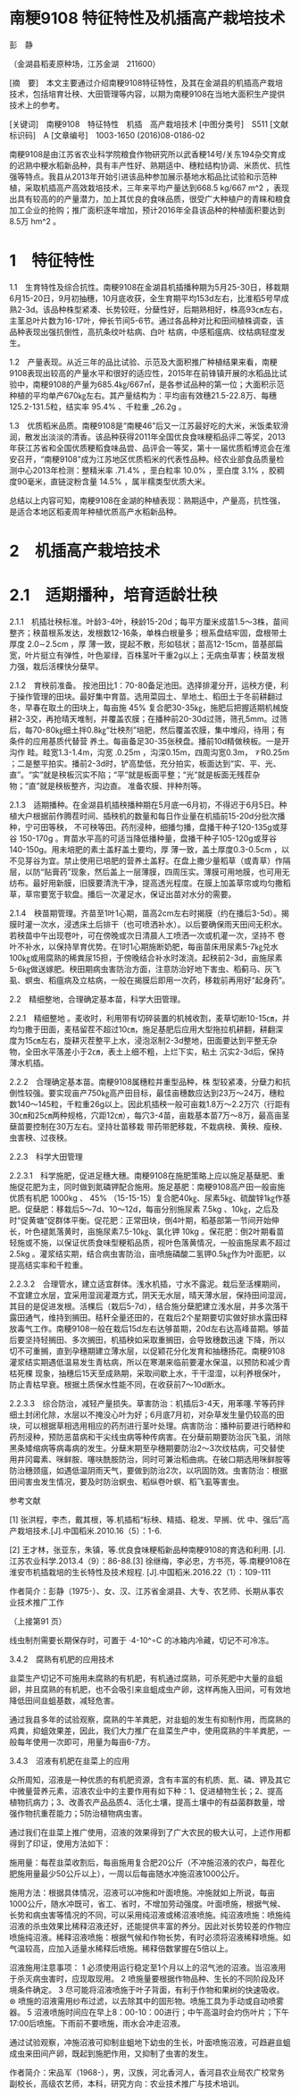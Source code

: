 # 南粳9108 特征特性及机插高产栽培技术

彭　静

（金湖县稻麦原种场，江苏金湖　211600）

[摘　要]　本文主要通过介绍南粳9108特征特性，及其在金湖县的机插高产栽培技术，包括培育壮秧、大田管理等内容，以期为南粳9108在当地大面积生产提供技术上的参考。

[关键词]　南粳9108　特征特性　机插　高产栽培技术 [中图分类号]　S511 [文献标识码]　A [文章编号]　1003-1650 (2016)08-0186-02

南粳9108是由江苏省农业科学院粮食作物研究所以武香粳14号/关东194杂交育成的迟熟中粳水稻新品种，具有丰产性好、熟期适中、穗粒结构协调、米质优、抗性强等特点。我县从2013年开始引进该品种参加展示基地水稻品比试验和示范种植，采取机插高产高效栽培技术，三年来平均产量达到668.5 kg/667 m^2 ，表现出具有较高的的产量潜力，加上其优良的食味品质，很受广大种植户的青睐和粮食加工企业的抢购；推广面积逐年增加，预计2016年全县该品种的种植面积要达到8.5万 hm^2 。

# 1　特征特性

1.1　生育特性及综合抗性。南粳9108在金湖县机插播种期为5月25-30日，移栽期6月15-20日，9月初抽穗，10月底收获，全生育期平均153d左右，比淮稻5号早成熟2-3d。该品种株型紧凑、长势较旺，分蘖性好，后期熟相好，株高93㎝左右，主茎总叶片数为16-17叶，伸长节间5-6节。通过各品种对比和田间植株调查，该品种表现出强抗倒性，高抗条纹叶枯病、白叶 枯病，中感稻瘟病、纹枯病轻度发生。

1.2　产量表现。从近三年的品比试验、示范及大面积推广种植结果来看，南粳9108表现出较高的产量水平和很好的适应性，2015年在前锋镇开展的水稻品比试验中，南粳9108的产量为685.4㎏/667㎡，是各参试品种的第一位；大面积示范种植的平均单产670㎏左右。其产量结构为：平均亩有效穗21.5-22.8万、每穗125.2-131.5粒，结实率 95.4% 、千粒重 _26.2g 。

1.3　优质稻米品质。南粳9108是“南粳46”后又一江苏最好吃的大米，米饭柔软滑润，散发出淡淡的清香。该品种获得2011年全国优良食味粳稻品评二等奖，2013年获江苏省和全国优质粳稻食味品尝、品评会一等奖，第十一届优质稻博览会在淮安召开，“南粳9108”成为江苏地区优质稻米的代表性品种。经农业部食品质量检测中心2013年检测：整精米率 .71.4% ，垩白粒率 10.0% ，垩白度 3.1% ，胶稠度90毫米，直链淀粉含量 14.5% ，属半糯类型优质大米。

总结以上内容可知，南粳9108在金湖的种植表现：熟期适中，产量高，抗性强，是适合本地区稻麦周年种植优质高产水稻新品种。

# 2　机插高产栽培技术

# 2.1　适期播种，培育适龄壮秧

2.1.1　机插壮秧标准。叶龄3-4叶，秧龄15-20d；每平方厘米成苗1.5～3株，苗间整齐；秧苗根系发达，发根数12-16条，单株白根量多；根系盘结牢固，盘根带土厚度 2.0∼2.5cm ，厚 薄一致，提起不散，形如毯状；苗高12-15cm，苗基部扁宽，叶片挺立有弹性，叶色翠绿，百株茎叶干重2g以上；无病虫草害；秧苗发根力强，栽后活棵快分蘖早。

2.1.2　育秧前准备。 按池田比1：70-80备足池田。选择排灌分开，运秧方便，利于操作管理的田块。最好集中育苗。选用菜园土、旱地土、稻田土于冬前耕翻过冬，早春在取土的田块上，每亩施 45% 复合肥30-35㎏，施肥后把握适期机械旋耕2-3交，再抢晴天堆制，并覆盖农膜；在播种前20-30d过筛，筛孔5mm。过筛后，每70-80㎏细土拌0.8㎏“壮秧剂”培肥，然后覆盖农膜，集中堆闷，待用；有条件的应用基质代替营 养土。每亩备足30-35张秧盘。播前10d精做秧板。一是开沟作 畦。畦宽1.3-1.4m，沟宽 .0.25m ，沟深0.15m，四周沟宽0.3m， 𝒱̈R0.25m ；二是整平拍实。播前2-3d时，铲高垫低，充分拍实，板面达到“实、平、光、直”。“实”就是秧板沉实不陷；“平”就是板面平整；“光”就是板面无残茬杂物；“直”就是秧板整齐，沟边直。 准备农膜、拌种剂等。

2.1.3　适期播种。在金湖县机插秧播种期在5月底—6月初，不得迟于6月5日。种植大户根据前作腾茬时间、插秧机的数量和每日作业量在机插前15-20d分批次播种，宁可田等秧， 不可秧等田。药剂浸种，细播匀播，盘播干种子120-135g或芽谷 150-170g 。育苗水平高的可适当降低播种量，盘播干种子105-120g或芽谷140-150g。用未培肥的素土盖籽盖土要均，厚 薄一致，盖土厚度0.3-0.5cm ，以不见芽谷为宜。禁止使用已培肥的营养土盖籽。在盘上撒少量稻草（或青草）作隔层，以防“贴膏药”现象，然后盖上一层薄膜，四周压实。薄膜可用地膜，也可用无纺布。最好用新膜，旧膜要清洗干净，提高透光程度。在膜上加盖草帘或均匀撒稻草，草帘要宽于软盘。播后一次灌足水，保证出苗对水分的需要。

2.1.4　秧苗期管理。齐苗至1叶1心期，苗高2cm左右时揭膜（约在播后3-5d）。揭膜时灌一次水，浸透床土后排干（也可喷洒补水）。以后要确保雨天田间无积水。若秧苗中午出现卷叶，可在傍晚或次日清晨人工喷洒一次或机灌一次，坚持不 卷叶不补水，以保持旱育优势。在1时1心期施断奶肥，每亩苗床用尿素5-7㎏兑水100㎏或用腐熟的稀粪尿15担，于傍晚结合补水时泼浇。起秧前2-3d，亩施尿素5-6㎏做送嫁肥。秧田期病虫害防治方面，注意防治好地下害虫、稻蓟马、灰飞虱、螟虫、稻瘟病及立枯病，一般在揭膜后即用一次药，移栽前再用好“起身药”。

2.2　精细整地，合理确定基本苗，科学大田管理。

2.2.1　精细整地 。麦收时，利用带有切碎装置的机械收割，麦草切断10-15㎝，并均匀撒于田面，麦秸留茬不超过10㎝，施足基肥后应用大型拖拉机耕翻，耕翻深度为15㎝左右，旋耕灭茬整平上水，浸泡沤制2-3d整地，田面要达到平整无杂 物，全田水平落差小于2㎝，表土上细不粗，上烂下实，粘土 沉实2-3d后，保持薄水机插。

2.2.2　合理确定基本苗。南粳9108属穗粒并重型品种，株 型较紧凑，分蘖力和抗倒性较强。要实现亩产750㎏高产田目标，最佳亩穗数应达到23万～24万，穗粒数140～145粒，千粒重26g以上。因此机插秧一般可亩栽1.8万～2.2万穴（行距有30㎝和25㎝两种规格，穴距12㎝），每穴3-4苗，亩栽基本苗7万～8万，最高亩茎蘖苗要控制在30万左右。坚持壮苗移栽 带药带肥移栽，不栽病秧、黄秧、瘦秧、虫害秧、过夜秧。

2.2.3　科学大田管理

2.2.3.1　科学施肥，促进足穗大穗。南粳9108在施肥策略上应以施足基蘖肥、重施促花肥为主，同时做到氮磷钾配合施用。施足基肥：南粳9108高产田一般亩施优质有机肥 1000kg 、 45% （15-15-15）复合肥40㎏、尿素5㎏、硫酸锌1㎏作基肥。促蘖肥：移栽后5～7d、10～12d，每亩分别施尿素 7.5kg 、10㎏，之后及时“促黄塘”促群体平衡。促花肥：正常田块，倒4叶期，稻基部第一节间开始伸长，叶色褪氮落黄时，亩施尿素7.5-10㎏、氯化钾 10kg 。保花肥：倒2叶期看苗轻施或不施，以保证优质食味型粳稻品质，视叶色落黄情况，一般亩施尿素不超过 2.5kg 。灌浆结实期，结合病虫害防治，亩喷施磷酸二氢钾0.5㎏作为叶面肥，以提高结实率和千粒重。

2.2.3.2　合理管水，建立适宜群体。浅水机插，寸水不露泥。栽后至活棵期间，不宜建立水层，宜采用湿润灌溉方式，阴天无水层，晴天薄水层，保持田间湿润，其目的是促进发根。活棵后（栽后5-7d），结合施分蘖肥建立浅水层，并多次落干露田通气，维持到搁田。秸秆全量还田的，在栽后2个星期要切实做好排水露田释放毒气工作。南粳9108一般在栽后15d左右达够苗期，20d左右达高峰苗期。够苗后要坚持轻搁田、多次搁田，机插秧如采取重搁田，会导致穗数迅速 下降，所以切不可重搁，直到孕穗期建立薄水层，以促颖花分化发育和抽穗扬花。南粳9108灌浆结实期遇低温易发生青枯病，所以在寒潮来临前要灌水保温，以预防和减少青枯死棵 现象，抽穗后15天至成熟期，采取间歇上水，干干湿湿，以利养根保叶，防止青枯早衰。根据土质保水性能不同，在收获前7～10d断水。

2.2.3.3　综合防治，减轻产量损失。草害防治：机插后3-4天，用苯噻.苄等药拌细土封闭化除，水层以不掩没心叶为好；6月底7月初，对杂草发生量仍较高的田块，可以根据草相选用相应的药剂进行茎叶处理。病害防治：播种前要进行晒种和药剂浸种，预防恶苗病和干尖线虫病等种传病害。在分蘖前期要防治灰飞虱，消除黑条矮缩病等病毒病的发生。分蘖末期至孕穗期要防治2～3次纹枯病，可交替使用井冈霉素、咪鲜胺、噻呋酰胺防治，同时可兼治稻曲病。在破口期选用咪鲜胺等防治穗颈瘟，如遇低温阴雨天气，要做到防治2次，以巩固防效。虫害防治：根据田间害虫发生情况，要及时防治螟虫、稻纵卷叶螟、稻飞虱等害虫。

参考文献

[1]  张洪程，李杰，戴其根，等.机插稻“标秧、精插、稳发、早搁、优 中、强后”高产栽培技术.[J].中国稻米.2010.16（5）：1-6.

[2]  王才林，张亚东，朱镇，等.优良食味粳稻新品种南粳9108的育选和利用. [J].江苏农业科学.2013.4（9）：86-88.[3]  徐继梅，李必忠，方书亮，等.南粳9108在淮安市机插栽培的生长特性及技术规程. [J].中国稻米.2016.22（1）：109-111

作者简介：彭静（1975-）、女、汉、江苏省金湖县、大专、农艺师、长期从事农业技术推广工作

（上接第91 页）

线虫制剂需要长期保存时，可置于 ·4-10^∘C 的冰箱内冷藏，切记不可冷冻。

3.4.2　腐熟有机肥的应用技术

韭菜生产切记不可施用未腐熟的有机肥，有机通过腐熟，可杀死肥中大量的韭蛆卵，并且腐熟的有机肥，也不会吸引来韭蛆成虫产卵，这样再施入田间，可有效地降低田间韭蛆基数，减轻危害。

通过我县多年的试验观察，腐熟的牛羊粪肥，对韭蛆的发生有抑制作用，而腐熟的鸡粪，抑蛆效果差，因此，我们大力推广在韭菜生产中，使用腐熟的牛羊粪肥，一般每年使用一次即可，用量为每亩6-7方。

3.4.3　沼液有机肥在韭菜上的应用

众所周知，沼液是一种优质的有机肥资源，含有丰富的有机质、氮、磷、钾及其它中微量营养元素，沼液农业中的主要作用有如下种：1、促进植物生长；2、提高植物抗病力；3、改善农产品品质4、活化土壤，提高土壤中的有益菌群数量，增强作物抗重茬能力；5防治植物病虫害。

通过我们在韭菜上推广使用，沼液的效果得到了广大农民的极大认可，上述作用都得到了印证，使用方法如下：

施用量：每茬韭菜收割后，每亩施用复合肥20公斤（不冲施沼液的农户，每茬化肥施用量最少50公斤以上），一周以后每亩随水冲施沼液1000公斤。

施用方法：根据具体情况，沼液可以冲施和叶面喷施。冲施就如上所说，每亩1000公斤，随水冲既可，省工、省时，不增加劳动强度。叶面喷施，根据气候、长势和病虫害等情况的不同，可以采用纯沼液或稀沼液喷施。纯沼液喷施：喷施纯沼液的杀虫效果比稀释沼液还好，还能提供丰富的养分。因此对长势较差的作物应喷施纯沼液。稀释沼液喷施：根据气候和作物长势，有时必须将沼液稀释喷施。如气温较高，应加入适量水稀释后喷施。稀释倍数掌握在5倍以上。

沼液施用注意事项： 1 必须使用运行稳定至1个月以上的沼气池的沼液。当沼液用于杀灭病虫害时，应现取现用。 2 喷施量要根据作物品种、生长的不同阶段及环境条件确定。 3 尽可能将沼液喷施于叶子背面，有利于作物和果树的快速吸收。 ⊛ 喷施的沼液需用纱布过滤，以去除其中的固形物。喷施工具为手动或自动喷雾器。 5 沼液喷施时间应在早上8：00-10：00进行；中午高温时会灼伤叶片；下午17:00后喷施。下雨前不要喷施，雨水会冲走沼液。

通过试验观察，冲施沼液可抑制韭蛆地下幼虫的生长，叶面喷施沼液，可趋避韭蛆成虫来田间产卵，既起到施肥作用，又抑制了虫害的发生。

作者简介：宋品军（1968-），男，汉族，河北香河人，香河县农业局农广校常务副校长，高级农艺师，本科，研究方向：农业技术推广与技术培训。